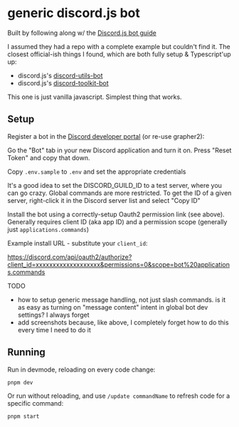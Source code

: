 # generic discord.js bot

Built by following along w/ the [Discord.js bot guide](https://discordjs.guide/)

I assumed they had a repo with a complete example but couldn't find it. The closest official-ish things I found, which are both fully setup & Typescript'up up:

- discord.js's [discord-utils-bot](https://github.com/discordjs/discord-utils-bot)
- discord.js's [discord-toolkit-bot](https://github.com/discordjs/discord-toolkit-bot)

This one is just vanilla javascript. Simplest thing that works.

## Setup

Register a bot in the [Discord developer portal](https://discord.com/developers/applications) (or re-use grapher2):

Go the "Bot" tab in your new Discord application and turn it on. Press "Reset Token" and copy that down.

Copy `.env.sample` to `.env` and set the appropriate credentials

It's a good idea to set the DISCORD_GUILD_ID to a test server, where you can go crazy. Global commands are more restricted. To get the ID of a given server, right-click it in the Discord server list and select "Copy ID"

Install the bot using a correctly-setup Oauth2 permission link (see above). Generally requires client ID (aka app ID) and a permission scope (generally just `applications.commands`)

Example install URL - substitute your `client_id`:

<https://discord.com/api/oauth2/authorize?client_id=xxxxxxxxxxxxxxxxxxx&permissions=0&scope=bot%20applications.commands>

TODO

- how to setup generic message handling, not just slash commands. is it as easy as turning on "message content" intent in global bot dev settings? I always forget
- add screenshots because, like above, I completely forget how to do this every time I need to do it

## Running

Run in devmode, reloading on every code change:

```sh
pnpm dev
```

Or run without reloading, and use `/update commandName` to refresh code for a specific command:

```sh
pnpm start
```
